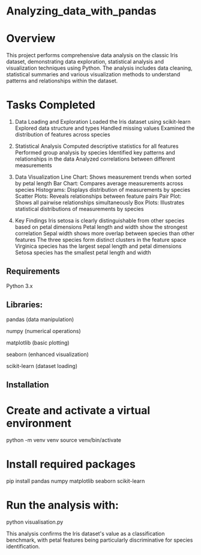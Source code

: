 # Analyzing_data_with_pandas

# Overview

This project performs comprehensive data analysis on the classic Iris dataset, demonstrating data exploration, statistical analysis and visualization techniques using Python.
The analysis includes data cleaning, statistical summaries and various visualization methods to understand patterns and relationships within the dataset.

# Tasks Completed

1. Data Loading and Exploration
Loaded the Iris dataset using scikit-learn
Explored data structure and types
Handled missing values 
Examined the distribution of features across species

2. Statistical Analysis
Computed descriptive statistics for all features
Performed group analysis by species
Identified key patterns and relationships in the data
Analyzed correlations between different measurements

3. Data Visualization
Line Chart: Shows measurement trends when sorted by petal length
Bar Chart: Compares average measurements across species
Histograms: Displays distribution of measurements by species
Scatter Plots: Reveals relationships between feature pairs
Pair Plot: Shows all pairwise relationships simultaneously
Box Plots: Illustrates statistical distributions of measurements by species

4. Key Findings
Iris setosa is clearly distinguishable from other species based on petal dimensions
Petal length and width show the strongest correlation
Sepal width shows more overlap between species than other features
The three species form distinct clusters in the feature space
Virginica species has the largest sepal length and petal dimensions
Setosa species has the smallest petal length and width

## Requirements
Python 3.x

## Libraries:

pandas (data manipulation)

numpy (numerical operations)

matplotlib (basic plotting)

seaborn (enhanced visualization)

scikit-learn (dataset loading)

## Installation
# Create and activate a virtual environment 

python -m venv venv
source venv/bin/activate  

# Install required packages

pip install pandas numpy matplotlib seaborn scikit-learn

# Run the analysis with:

python visualisation.py

This analysis confirms the Iris dataset's value as a classification benchmark, with petal features being particularly discriminative for species identification.
